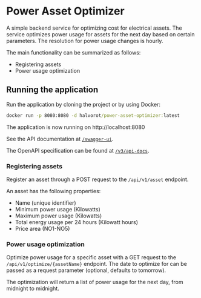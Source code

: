 # Power Asset Optimizer

A simple backend service for optimizing cost for electrical assets.
The service optimizes power usage for assets for the next day based on certain parameters.
The resolution for power usage changes is hourly.

The main functionality can be summarized as follows:

- Registering assets
- Power usage optimization

## Running the application

Run the application by cloning the project or by using Docker:

```cmd
docker run -p 8080:8080 -d halvorot/power-asset-optimizer:latest
```

The application is now running on http://localhost:8080

See the API documentation at [`/swagger-ui`](http://localhost:8080/swagger-ui).

The OpenAPI specification can be found at [`/v3/api-docs`](http://localhost:8080/v3/api-docs).

### Registering assets

Register an asset through a POST request to the `/api/v1/asset` endpoint.

An asset has the following properties:

- Name (unique identifier)
- Minimum power usage (Kilowatts)
- Maximum power usage (Kilowatts)
- Total energy usage per 24 hours (Kilowatt hours)
- Price area (NO1-NO5)

### Power usage optimization

Optimize power usage for a specific asset with a GET request to the `/api/v1/optimize/{assetName}`
endpoint. The date to optimize for can be passed as a request parameter (optional, defaults to
tomorrow).

The optimization will return a list of power usage for the next day, from midnight to midnight.
